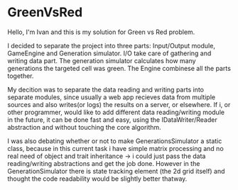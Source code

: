 # GreenVsRed

Hello, I'm Ivan and this is my solution for Green vs Red problem. 

I decided to separate the project into three parts: Input/Output module, GameEngine and Generation simulator.
I/O take care of gathering and writing data part.
The generation simulator calculates how many generations the targeted cell was green.
The Engine combinese all the parts together.

My decition was to separate the data reading and writing parts into separate modules, since usually a web app recieves data from multiple sources and also writes(or logs) the results on a server, or elsewhere. If i, or other programmer, would like to add different data reading/writing module in the future, it can be done fast and easy, using the IDataWriter/Reader abstraction and without touching the core algorithm. 

I was also debating whether or not to make GenerationsSimulator a static class, because in this current task i have simple matrix processing and no real need of object and trait inheritance -> i could just pass the data reading/writing abstractions and get the job done. However in the GenerationSimulator there is state tracking element (the 2d grid itself) and thought the code readability would be slightly better thatway.

